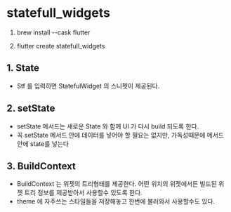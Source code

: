 # statefull_widgets

1. brew install --cask flutter

2. flutter create statefull_widgets

## 1. State

- Stf 를 입력하면 StatefulWidget 의 스니펫이 제공된다.

## 2. setState

- setState 메서드는 새로운 State 와 함께 UI 가 다시 build 되도록 한다.
- 꼭 setState 메서드 안에 데이터를 넣어야 할 필요는 없지만, 가독성때문에 메서드 안에 state를 넣는다

## 3. BuildContext

- BuildContext 는 위젯의 트리형태를 제공한다. 어떤 위치의 위젯에서든 빌드된 위젯 트리 정보를 제공받아서 사용할수 있도록 한다.
- theme 에 자주쓰는 스타일들을 저장해놓고 한번에 불러와서 사용할수도 있다.